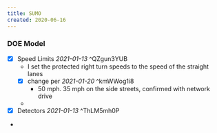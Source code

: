 ```yaml
---
title: SUMO
created: 2020-06-16
---
```


### DOE Model

* [x] Speed Limits *2021-01-13* ^QZgun3YUB
  * I set the protected right turn speeds to the speed of the straight lanes
  * [x] change per   *2021-01-20* ^kmWWog1i8
    * 50 mph. 35 mph on the side streets, confirmed with network drive
  * 
* [x] Detectors *2021-01-13* ^ThLM5mh0P
* 
